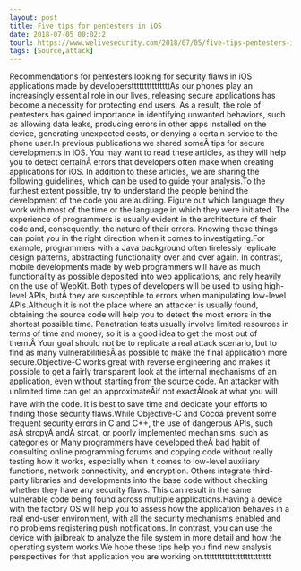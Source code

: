 ```yaml
---
layout: post
title: Five tips for pentesters in iOS
date: 2018-07-05 00:02:2
tourl: https://www.welivesecurity.com/2018/07/05/five-tips-pentesters-ios/
tags: [Source,attack]
---
```

Recommendations for pentesters looking for security flaws in iOS applications made by developerstttttttttttttttAs our phones play an increasingly essential role in our lives, releasing secure applications has become a necessity for protecting end users. As a result, the role of pentesters has gained importance in identifying unwanted behaviors, such as allowing data leaks, producing errors in other apps installed on the device, generating unexpected costs, or denying a certain service to the phone user.In previous publications we shared someÂ tips for secure developments in iOS. You may want to read these articles, as they will help you to detect certainÂ errors that developers often make when creating applications for iOS. In addition to these articles, we are sharing the following guidelines, which can be used to guide your analysis.To the furthest extent possible, try to understand the people behind the development of the code you are auditing. Figure out which language they work with most of the time or the language in which they were initiated. The experience of programmers is usually evident in the architecture of their code and, consequently, the nature of their errors. Knowing these things can point you in the right direction when it comes to investigating.For example, programmers with a Java background often tirelessly replicate design patterns, abstracting functionality over and over again. In contrast, mobile developments made by web programmers will have as much functionality as possible deposited into web applications, and rely heavily on the use of WebKit. Both types of developers will be used to using high-level APIs, butÂ they are susceptible to errors when manipulating low-level APIs.Although it is not the place where an attacker is usually found, obtaining the source code will help you to detect the most errors in the shortest possible time. Penetration tests usually involve limited resources in terms of time and money, so it is a good idea to get the most out of them.Â Your goal should not be to replicate a real attack scenario, but to find as many vulnerabilitiesÂ as possible to make the final application more secure.Objective-C works great with reverse engineering and makes it possible to get a fairly transparent look at the internal mechanisms of an application, even without starting from the source code. An attacker with unlimited time can get an approximateÂif not exactÂlook at what you will have with the code. It is best to save time and dedicate your efforts to finding those security flaws.While Objective-C and Cocoa prevent some frequent security errors in C and C++, the use of dangerous APIs, such asÂ strcpyÂ andÂ strcat, or poorly implemented mechanisms, such as categories or Many programmers have developed theÂ bad habit of consulting online programming forums and copying code without really testing how it works, especially when it comes to low-level auxiliary functions, network connectivity, and encryption. Others integrate third-party libraries and developments into the base code without checking whether they have any security flaws. This can result in the same vulnerable code being found across multiple applications.Having a device with the factory OS will help you to assess how the application behaves in a real end-user environment, with all the security mechanisms enabled and no problems registering push notifications. In contrast, you can use the device with jailbreak to analyze the file system in more detail and how the operating system works.We hope these tips help you find new analysis perspectives for that application you are working on.tttttttttttttttttttttttttt